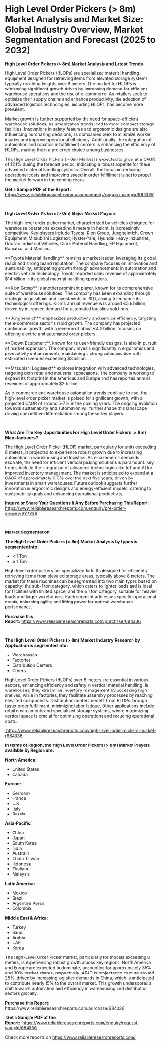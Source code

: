<p><h1>High Level Order Pickers (> 8m) Market Analysis and Market Size: Global Industry Overview, Market Segmentation and Forecast (2025 to 2032)</h1></p><p><strong>High Level Order Pickers (> 8m) Market Analysis and Latest Trends</strong></p>
<p><p>High Level Order Pickers (HLOPs) are specialized material handling equipment designed for retrieving items from elevated storage systems, typically reaching heights over 8 meters. The market for HLOPs is witnessing significant growth driven by increasing demand for efficient warehouse operations and the rise of e-commerce. As retailers seek to optimize their supply chains and enhance productivity, the adoption of advanced logistics technologies, including HLOPs, has become more prevalent.</p><p>Market growth is further supported by the need for space-efficient warehouse solutions, as urbanization trends lead to more compact storage facilities. Innovations in safety features and ergonomic designs are also influencing purchasing decisions, as companies seek to minimize worker injuries and improve operational efficiency. Additionally, the integration of automation and robotics in fulfillment centers is enhancing the efficiency of HLOPs, making them a preferred choice among businesses.</p><p>The High Level Order Pickers (> 8m) Market is expected to grow at a CAGR of 12.1% during the forecast period, indicating a robust appetite for these advanced material handling systems. Overall, the focus on reducing operational costs and improving speed in order fulfillment is set to propel the market forward in the coming years.</p></p>
<p><strong>Get a Sample PDF of the Report:&nbsp;</strong> <a href="https://www.reliableresearchreports.com/enquiry/request-sample/684336?utm_campaign=2251&utm_medium=2&utm_source=Github&utm_content=ia&utm_term=29032025&utm_id=high-level-order-pickers-8m">https://www.reliableresearchreports.com/enquiry/request-sample/684336</a></p>
<p>&nbsp;</p>
<p><strong>High Level Order Pickers (> 8m) Major Market Players</strong></p>
<p><p>The high-level order picker market, characterized by vehicles designed for warehouse operations exceeding 8 meters in height, is increasingly competitive. Key players include Toyota, Kion Group, Jungheinrich, Crown Equipment, Mitsubishi Logisnext, Hyster-Yale, Hyundai Heavy Industries, Doosan Industrial Vehicles, Clark Material Handling, EP Equipment, Komatsu, and Manitou.</p><p>**Toyota Material Handling** remains a market leader, leveraging its global reach and strong brand reputation. The company focuses on innovation and sustainability, anticipating growth through advancements in automation and electric vehicle technology. Toyota reported sales revenue of approximately $14 billion in its global material handling operations.</p><p>**Kion Group** is another prominent player, known for its comprehensive suite of warehouse solutions. The company has been expanding through strategic acquisitions and investments in R&D, aiming to enhance its technological offerings. Kion's annual revenue was around €5.6 billion, driven by increased demand for automated logistics solutions.</p><p>**Jungheinrich** emphasizes productivity and service efficiency, targeting the e-commerce sector's rapid growth. The company has projected continuous growth, with a revenue of about €4.2 billion, focusing on offering electric and automated order pickers.</p><p>**Crown Equipment**, known for its user-friendly designs, is also in pursuit of market expansion. The company invests significantly in ergonomics and productivity enhancements, maintaining a strong sales position with estimated revenues exceeding $3 billion.</p><p>**Mitsubishi Logisnext** explores integration with advanced technologies, targeting both retail and industrial applications. The company is working to expand its footprint in the Americas and Europe and has reported annual revenues of approximately $2 billion.</p><p>As e-commerce and warehouse automation trends continue to rise, the high-level order picker market is poised for significant growth, with a projected CAGR of around 5-7% in the coming years. The ongoing evolution towards sustainability and automation will further shape this landscape, driving competitive differentiation among these key players.</p></p>
<p>&nbsp;</p>
<p><strong>What Are The Key Opportunities For High Level Order Pickers (> 8m) Manufacturers?</strong></p>
<p><p>The High Level Order Picker (HLOP) market, particularly for units exceeding 8 meters, is projected to experience robust growth due to increasing automation in warehousing and logistics. As e-commerce demands escalate, the need for efficient vertical picking solutions is paramount. Key trends include the integration of advanced technologies like IoT and AI for improved inventory management. The market is anticipated to expand at a CAGR of approximately 6-8% over the next five years, driven by investments in smart warehouses. Future outlook suggests further innovation in ergonomic designs and energy-efficient models, catering to sustainability goals and enhancing operational productivity.</p></p>
<p><strong>Inquire or Share Your Questions If Any Before Purchasing This Report:</strong> <a href="https://www.reliableresearchreports.com/enquiry/pre-order-enquiry/684336?utm_campaign=2251&utm_medium=2&utm_source=Github&utm_content=ia&utm_term=29032025&utm_id=high-level-order-pickers-8m">https://www.reliableresearchreports.com/enquiry/pre-order-enquiry/684336</a></p>
<p>&nbsp;</p>
<p><strong>Market Segmentation</strong></p>
<p><strong>The High Level Order Pickers (> 8m) Market Analysis by types is segmented into:</strong></p>
<p><ul><li>< 1 Ton</li><li>≥ 1 Ton</li></ul></p>
<p><p>High-level order pickers are specialized forklifts designed for efficiently retrieving items from elevated storage areas, typically above 8 meters. The market for these machines can be segmented into two main types based on capacity: the sub-1 ton category, which caters to lighter loads and is ideal for facilities with limited space, and the ≥ 1 ton category, suitable for heavier loads and larger warehouses. Each segment addresses specific operational needs, balancing agility and lifting power for optimal warehouse performance.</p></p>
<p><strong>Purchase this Report:&nbsp;</strong><a href="https://www.reliableresearchreports.com/purchase/684336?utm_campaign=2251&utm_medium=2&utm_source=Github&utm_content=ia&utm_term=29032025&utm_id=high-level-order-pickers-8m">https://www.reliableresearchreports.com/purchase/684336</a></p>
<p>&nbsp;</p>
<p><strong>The High Level Order Pickers (> 8m) Market Industry Research by Application is segmented into:</strong></p>
<p><ul><li>Warehouses</li><li>Factories</li><li>Distribution Centers</li><li>Others</li></ul></p>
<p><p>High Level Order Pickers (HLOPs) over 8 meters are essential in various sectors, enhancing efficiency and safety in vertical material handling. In warehouses, they streamline inventory management by accessing high shelves, while in factories, they facilitate assembly processes by reaching elevated components. Distribution centers benefit from HLOPs through faster order fulfillment, minimizing labor fatigue. Other applications include retail environments and specialized storage systems, where maximizing vertical space is crucial for optimizing operations and reducing operational costs.</p></p>
<p><a href="https://www.reliableresearchreports.com/high-level-order-pickers-market-r684336?utm_campaign=2251&utm_medium=2&utm_source=Github&utm_content=ia&utm_term=29032025&utm_id=high-level-order-pickers-8m">&nbsp;https://www.reliableresearchreports.com/high-level-order-pickers-market-r684336</a></p>
<p><strong>In terms of Region, the High Level Order Pickers (> 8m) Market Players available by Region are:</strong></p>
<p>
    <p> <strong> North America: </strong>
        <ul>
            <li>United States</li>
            <li>Canada</li>
        </ul>
        </p> 
    <p> <strong> Europe: </strong>
        <ul>
            <li>Germany</li>
            <li>France</li>
            <li>U.K.</li>
            <li>Italy</li>
            <li>Russia</li>
        </ul>
        </p> 
    <p> <strong> Asia-Pacific: </strong>
        <ul>
            <li>China</li>
            <li>Japan</li>
            <li>South Korea</li>
            <li>India</li>
            <li>Australia</li>
            <li>China Taiwan</li>
            <li>Indonesia</li>
            <li>Thailand</li>
            <li>Malaysia</li>
        </ul>
        </p> 
    <p> <strong> Latin America: </strong>
        <ul>
            <li>Mexico</li>
            <li>Brazil</li>
            <li>Argentina Korea</li>
            <li>Colombia</li>
        </ul>
        </p> 
    <p> <strong> Middle East & Africa: </strong>
        <ul>
            <li>Turkey</li>
            <li>Saudi</li>
            <li>Arabia</li>
            <li>UAE</li>
            <li>Korea</li>
        </ul>
    </p>
    </p>
<p><p>The High-Level Order Picker market, particularly for models exceeding 8 meters, is experiencing robust growth across key regions. North America and Europe are expected to dominate, accounting for approximately 35% and 30% market shares, respectively. APAC is projected to capture around 25%, driven by increasing logistics demands in China, which is anticipated to contribute nearly 15% to the overall market. This growth underscores a shift towards automation and efficiency in warehousing and distribution sectors globally.</p></p>
<p><strong>Purchase this Report: </strong><a href="https://www.reliableresearchreports.com/purchase/684336?utm_campaign=2251&utm_medium=2&utm_source=Github&utm_content=ia&utm_term=29032025&utm_id=high-level-order-pickers-8m">https://www.reliableresearchreports.com/purchase/684336</a></p>
<p>&nbsp;<strong>Get a Sample PDF of the Report:&nbsp;&nbsp;</strong><a href="https://www.reliableresearchreports.com/enquiry/request-sample/684336?utm_campaign=2251&utm_medium=2&utm_source=Github&utm_content=ia&utm_term=29032025&utm_id=high-level-order-pickers-8m">https://www.reliableresearchreports.com/enquiry/request-sample/684336</a></p>
<p><strong></strong></p>
<p>Check more reports on <a href="https://www.reliableresearchreports.com/?utm_campaign=2251&utm_medium=2&utm_source=Github&utm_content=ia&utm_term=29032025&utm_id=high-level-order-pickers-8m">https://www.reliableresearchreports.com/</a></p>